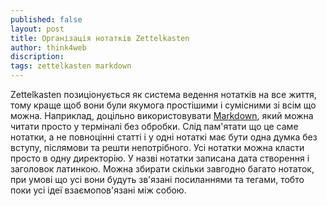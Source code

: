 ```yaml
---
published: false
layout: post
title: Організація нотатків Zettelkasten 
author: think4web
discription:
tags: zettelkasten markdown
---
```


Zettelkasten позиціонується як система ведення нотатків на все життя, тому краще щоб вони були якумога простішими і сумісними зі всім що можна. Наприклад, доцільно використовувати [Markdown](/Markdown/), який можна читати просто у терміналі без обробки. Слід пам'ятати що це саме нотатки, а не повноцінні статті і у одні нотаткі має бути одна думка без вступу, післямови та решти непотрібного. Усі нотатки можна класти просто в одну директорію. У назві нотатки записана дата створення і заголовок латинкою. Можна збирати скільки завгодно багато нотаток, при умові що усі вони будуть зв'язані посиланнями та тегами, тобто поки усі ідеї взаємопов'язані між собою. 
